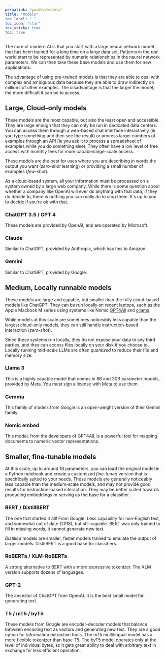 ```yaml
---
permalink: /guides/models/
title: "Models"
toc_label: " "
toc_icon: "star"
toc_sticky: true
toc: true
---
```


The core of modern AI is that you start with a large neural network model that has been trained for a long time on a large data set. Patterns in the real world start to be represented by numeric relationships in the neural network parameters. We can then take these base models and use them for new applications.

The advantage of using pre-trained models is that they are able to deal with complex and ambiguous data because they are able to draw indirectly on millions of other examples. The disadvantage is that the larger the model, the more difficult it can be to access. 

## Large, Cloud-only models

These models are the most capable, but also the least open and accessible. They are large enough that they can only be run in dedicated data centers.
You can access them through a web-based chat interface interactively (ie you type something and then see the result) or process larger numbers of examples through an API (ie you ask it to process a spreadsheet of examples while you do something else).
They often have a low level of free access with monthly fees for more capable/large-scale access.

These models are the best for uses where you are describing in words the output you want (*zero-shot* learning) or providing a small number of examples (*few-shot*).

As a cloud-based system, all your information must be processed on a system owned by a large web company. While there is some question about whether a company like OpenAI will ever do anything with that data, if they do decide to, there is nothing you can really do to stop them. It's up to you to decide if you're ok with that.

### ChatGPT 3.5 / GPT 4

These models are provided by OpenAI, and are operated by Microsoft.

### Claude

Similar to ChatGPT, provided by Anthropic, which has ties to Amazon.

### Gemini

Similar to ChatGPT, provided by Google.

## Medium, Locally runnable models

These models are large and capable, but smaller than the fully cloud-based models like ChatGPT. They can be run locally on recent laptops, such as the Apple Macbook M series using systems like Nomic [GPT4All](https://www.nomic.ai/gpt4all) and [ollama](https://ollama.com/).

While models at this scale are sometimes noticeably less capable than the largest cloud-only models, they can still handle instruction-based interaction (*zero-shot*).

Since these systems run locally, they do not expose your data to any third parties, and they can access files locally on your disk if you choose to.
Locally running mid-scale LLMs are often *quantized* to reduce their file and memory size.

### Llama 3

This is a highly capable model that comes in 8B and 30B parameter models, provided by Meta. You must sign a license with Meta to use them.

### Gemma

This family of models from Google is an open-weight version of their Gemini family.

### Nomic embed

This model, from the developers of GPT4All, is a powerful tool for mapping documents to numeric vector representations.

## Smaller, fine-tunable models

At this scale, up to around 1B parameters, you can load the original model in a Python notebook and create a customized *fine-tuned* version that is specifically suited to your needs.
These models are generally noticeably less capable than the medium-scale models, and may not provide good results for instruction-based interaction.
They may be better suited towards producing embeddings or serving as the base for a classifier.

### BERT / DistillBERT

The one that started it all! From Google. Less capability for non-English text, and somewhat out of date (2018), but still capable. BERT was only trained to fill in missing words, it cannot generate new text.

*Distilled* models are smaller, faster models trained to emulate the output of larger models. DistilBERT is a good base for classifiers.

### RoBERTa / XLM-RoBERTa

A strong alternative to BERT with a more expressive tokenizer. The XLM version supports dozens of languages.

### GPT-2

The ancestor of ChatGPT from OpenAI. It is the best small model for generating text.

### T5 / mT5 / byT5

These models from Google are encoder-decoder models that balance between encoding text as vectors and generating new text. They are a good option for information extraction tools. The mT5 multilingual model has a more flexible tokenizer than base T5. The byT5 model operates only at the level of individual bytes, so it gets great ability to deal with arbitrary text in exchange for less efficient operation.


